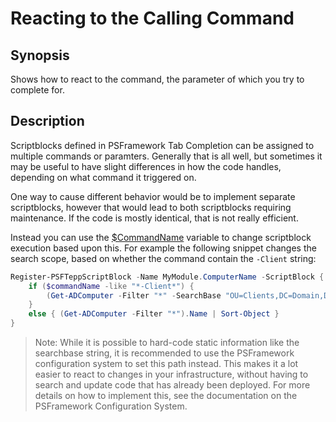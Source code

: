 ﻿---
sidebar_position: 2
---

# Reacting to the Calling Command

## Synopsis

Shows how to react to the command, the parameter of which you try to complete for.

## Description

Scriptblocks defined in PSFramework Tab Completion can be assigned to multiple commands or paramters.
Generally that is all well, but sometimes it may be useful to have slight differences in how the code handles, depending on what command it triggered on.

One way to cause different behavior would be to implement separate scriptblocks, however that would lead to both scriptblocks requiring maintenance.
If the code is mostly identical, that is not really efficient.

Instead you can use the [$CommandName](../Basics/special-variables.md) variable to change scriptblock execution based upon this.
For example the following snippet changes the search scope, based on whether the command contain the `-Client` string:

```powershell
Register-PSFTeppScriptBlock -Name MyModule.ComputerName -ScriptBlock {
    if ($commandName -like "*-Client*") { 
        (Get-ADComputer -Filter "*" -SearchBase "OU=Clients,DC=Domain,DC=Com").Name | Sort-Object
    }
    else { (Get-ADComputer -Filter "*").Name | Sort-Object }
}
```

> Note: While it is possible to hard-code static information like the searchbase string, it is recommended to use the PSFramework configuration system to set this path instead. This makes it a lot easier to react to changes in your infrastructure, without having to search and update code that has already been deployed. For more details on how to implement this, see the documentation on the PSFramework Configuration System.
